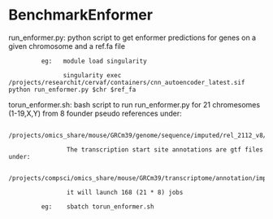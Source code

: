 # BenchmarkEnformer

run_enformer.py:   python script to get enformer predictions for genes on a given chromosome and a ref.fa file 

             eg:   module load singularity
             
                   singularity exec  /projects/researchit/cervaf/containers/cnn_autoencoder_latest.sif python run_enformer.py $chr $ref_fa
                   
torun_enformer.sh: bash script to run run_enformer.py for 21 chromesomes (1-19,X,Y) from 8 founder pseudo references under:    

                    /projects/omics_share/mouse/GRCm39/genome/sequence/imputed/rel_2112_v8/ 
                    
                    The transcription start site annotations are gtf files under:
                    
                    /projects/compsci/omics_share/mouse/GRCm39/transcriptome/annotation/imputed/rel_2112_v8/
                    
                    it will launch 168 (21 * 8) jobs 
                    
             eg:    sbatch torun_enformer.sh
